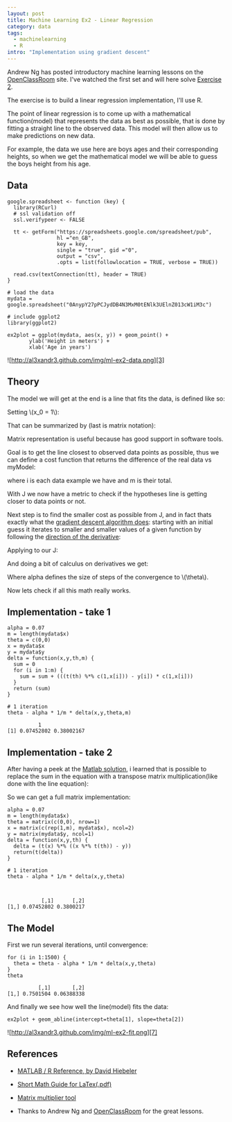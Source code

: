```yaml
--- 
layout: post
title: Machine Learning Ex2 - Linear Regression
category: data
tags:
  - machinelearning
  - R
intro: "Implementation using gradient descent"
---
```


<script type="text/javascript" src="http://www.mathjax.org/mathjax/MathJax.js">
    MathJax.Hub.Config({
            jax: ["input/TeX", "output/HTML-CSS"],
        extensions: ["tex2jax.js","TeX/AMSmath.js","TeX/AMSsymbols.js",
                     "TeX/noUndefined.js"],
        tex2jax: {
            inlineMath: [ ["\\(","\\)"] ],
            displayMath: [ ['$$','$$'], ["\\[","\\]"], ["\\begin{displaymath}","\\end{displaymath}"] ],
            skipTags: ["script","noscript","style","textarea","pre","code"],
            ignoreClass: "tex2jax_ignore",
            processEscapes: false,
            processEnvironments: true,
            preview: "TeX"
        },
        showProcessingMessages: true,
        displayAlign: "left",
        displayIndent: "2em",
 
        "HTML-CSS": {
             scale: 100,
             availableFonts: ["STIX","TeX"],
             preferredFont: "TeX",
             webFont: "TeX",
             imageFont: "TeX",
             showMathMenu: true,
        },
        MMLorHTML: {
             prefer: {
                 MSIE:    "MML",
                 Firefox: "MML",
                 Opera:   "HTML",
                 other:   "HTML"
             }
        }
    });
</script>


Andrew Ng has posted introductory machine learning lessons on the
[OpenClassRoom][1] site. I've watched the first set and will here solve
[Exercise 2][2].

The exercise is to build a linear regression implementation, I'll use R.

The point of linear regression is to come up with a mathematical
function(model) that represents the data as best as possible, that is done by
fitting a straight line to the observed data. This model will then allow us to
make predictions on new data.

For example, the data we use here are boys ages and their corresponding
heights, so when we get the mathematical model we will be able to guess the
boys height from his age.


## Data

    
    google.spreadsheet <- function (key) {
      library(RCurl)
      # ssl validation off
      ssl.verifypeer <- FALSE
    
      tt <- getForm("https://spreadsheets.google.com/spreadsheet/pub", 
                    hl ="en_GB",
                    key = key, 
                    single = "true", gid ="0", 
                    output = "csv", 
                    .opts = list(followlocation = TRUE, verbose = TRUE)) 
    
      read.csv(textConnection(tt), header = TRUE)
    }
    
    # load the data
    mydata = google.spreadsheet("0AnypY27pPCJydDB4N3MxM0tENlk3UElnZ013cW1iM3c")
    
    # include ggplot2
    library(ggplot2)
    
    ex2plot = ggplot(mydata, aes(x, y)) + geom_point() + 
           ylab('Height in meters') +
           xlab('Age in years')
    

![http://al3xandr3.github.com/img/ml-ex2-data.png][3]

## Theory

The model we will get at the end is a line that fits the data, is defined like
so:

Setting \\(x_0 = 1\\):

<script type="math/tex; mode=display">
h_\theta(x) = \theta_0 x_0 + \theta_1 x_1 + \theta_2 x_2 + ...
</script>

That can be summarized by (last is matrix notation):

<script type="math/tex; mode=display">
h_\theta(x) = \sum_{i=0}^n \theta_i x_i = \theta^T x
</script>

Matrix representation is useful because has good support in software tools.

Goal is to get the line closest to observed data points as possible, thus we
can define a cost function that returns the difference of the real data vs
myModel:

<script type="math/tex; mode=display">
J(\theta) = \frac{1}{2m} \sum_{i=1}^m (h_\theta(x^{(i)}) - y^{(i)})^2
</script>

where i is each data example we have and m is their total.

With J we now have a metric to check if the hypotheses line is getting closer
to data points or not.

Next step is to find the smaller cost as possible from J, and in fact thats
exactly what the [gradient descent algorithm does][4]: starting with an
initial guess it iterates to smaller and smaller values of a given function by
following the [direction of the derivative][5]:

<script type="math/tex; mode=display">
x_i := x_{i-1} - \epsilon f^' (x_{i-1})
</script>

Applying to our J:

<script type="math/tex; mode=display">
\theta_j := \theta_j - \alpha \frac{\delta}{\delta \theta_j} J(\theta)
</script>

And doing a bit of calculus on derivatives we get:

<script type="math/tex; mode=display">
\theta_j := \theta_j - \alpha \frac{1}{m} \sum_{i=1}^m (h_\theta(x^{(i)}) - y^{(i)}) x^{(i)}
</script>

Where alpha defines the size of steps of the convergence to \\(\\theta\\).

Now lets check if all this math really works.

## Implementation - take 1

    
    alpha = 0.07
    m = length(mydata$x)
    theta = c(0,0)
    x = mydata$x
    y = mydata$y 
    delta = function(x,y,th,m) {
      sum = 0
      for (i in 1:m) {
        sum = sum + (((t(th) %*% c(1,x[i])) - y[i]) * c(1,x[i]))
      }
      return (sum)
    }
    
    # 1 iteration
    theta - alpha * 1/m * delta(x,y,theta,m)
           
              1
    [1] 0.07452802 0.38002167
    

## Implementation - take 2

After having a peek at the [Matlab solution][6], i learned that is possible to
replace the sum in the equation with a transpose matrix multiplication(like
done with the line equation):


<script type="math/tex; mode=display">
\theta := \theta - \alpha \frac{1}{m} x^T (x\theta^T - y)
</script>


So we can get a full matrix implementation:

    
    alpha = 0.07
    m = length(mydata$x)
    theta = matrix(c(0,0), nrow=1)
    x = matrix(c(rep(1,m), mydata$x), ncol=2)
    y = matrix(mydata$y, ncol=1)
    delta = function(x,y,th) {
      delta = (t(x) %*% ((x %*% t(th)) - y))
      return(t(delta))
    }
    
    # 1 iteration
    theta - alpha * 1/m * delta(x,y,theta)
    
    
    
               [,1]      [,2]
    [1,] 0.07452802 0.3800217
    

## The Model

First we run several iterations, until convergence:

    
    for (i in 1:1500) {
      theta = theta - alpha * 1/m * delta(x,y,theta)
    }
    theta
    
              [,1]       [,2]
    [1,] 0.7501504 0.06388338
    

And finally we see how well the line(model) fits the data:

    
    ex2plot + geom_abline(intercept=theta[1], slope=theta[2])
    

![http://al3xandr3.github.com/img/ml-ex2-fit.png][7]

## References

- [MATLAB / R Reference, by David Hiebeler][8]
- [Short Math Guide for LaTex(.pdf)][9]
- [Matrix multiplier tool][10]
- Thanks to Andrew Ng and [OpenClassRoom][11] for the great lessons. 

   [1]: http://openclassroom.stanford.edu/MainFolder/CoursePage.php?course=MachineLearning
   [2]: http://openclassroom.stanford.edu/MainFolder/DocumentPage.php?course=MachineLearning&doc=exercises/ex2/ex2.html
   [3]: http://al3xandr3.github.com/img/ml-ex2-data.png
   [4]: http://mathworld.wolfram.com/MethodofSteepestDescent.html
   [5]: http://www.wolframalpha.com/input/?i=Plot[{x^2,+2+x},+{x,+0,+2.2}]
   [6]: http://openclassroom.stanford.edu/MainFolder/courses/MachineLearning/exercises/ex2materials/ex2.m
   [7]: http://al3xandr3.github.com/img/ml-ex2-fit.png
   [8]: http://www.math.umaine.edu/~hiebeler/comp/matlabR.html
   [9]: ftp://ftp.ams.org/pub/tex/doc/amsmath/short-math-guide.pdf
   [10]: http://wims.unice.fr/wims/en_tool~linear~matmult.en.html
   [11]: http://openclassroom.stanford.edu/MainFolder/HomePage.php


